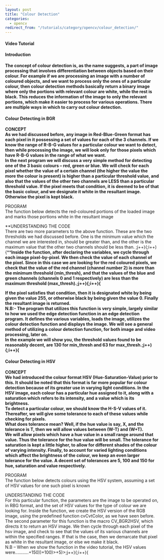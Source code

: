 ```yaml
---
layout: post
title: "Colour Detection"
categories:
  - opencv
redirect_from: "/tutorials/category/opencv/colour_detection/"
---
```


#### Video Tutorial

#### Introduction

**The concept of colour detection is, as the name suggests, a part of image processing that involves differentiation between objects based on their colour. For example if we are processing an image with a number of coloured objects, and we want to process only the ones of a particular colour, then colour detection methods basically return a binary image where only the portions with relevant colour are white, while the rest is black. This reduces the information of the image to only the relevant portions, which make it easier to process for various operations. There are multiple ways in which to carry out colour detection.**

#### Colour Detecting in BGR

**CONCEPT  
As we had discussed before, any image in Red-Blue-Green format has each pixel in it possessing a set of values for each of the 3 channels. If we know the range of R-B-G values for a particular colour we want to detect, then while processing the image, we will look only for those pixels which have R-B-G values in the range of what we want.  
In the next program we will discuss a very simple method for detecting one of the 3 basic colours – red, green or blue. We will check for each pixel whether the value of a certain channel (the higher the value the more the colour is present) is higher than a particular threshold value, and also that the values of the other two channels are LESS than a particular threshold value. If the pixel meets that condition, it is deemed to be of that the basic colour, and we designate it white in the resultant image. Otherwise the pixel is kept black.**

PROGRAM  
The function below detects the red-coloured portions of the loaded image and marks those portions white in the resultant image

<script src="https://gist.github.com/anonymous/bf9aa69a3318d0abb958.js"></script>

**UNDERSTANDING THE CODE  
There are two more parameters to the above function. These are the two thresholds we had discussed before. One is the minimum value which the channel we are interested in, should be greater than, and the other is the maximum value that the other two channels should be less than. ;j++){;i++){****Inside the function, after declaring the variables, we cycle through each image pixel-by-pixel. We then check the value of each channel of the pixel. Since in this case we are looking for the red coloured pixels, we check that the value of the red channel (channel number 2) is more than the minimum threshold (min_thresh), and that the values of the blue and green channels (channels 0 and 1 respectively) are less than the maximum threshold (max_thresh).;j++){;i++){**

**If the pixel satisfies that condition, then it is designated white by being given the value 255, or otherwise black by being given the value 0. Finally the resultant image is returned.  
N.B:- The program that utilizes this function is very simple, largely similar to how we used the edge detection function in an edge detection program. It defines the various variables, loads the image, utilizes the colour detection function and displays the image. We will see a general method of utilizing a colour detection function, for both image and video processing, later on.  
In the example we will show you, the threshold values found to be reasonably decent, are 130 for min_thresh and 63 for max_thresh.;j++){;i++){**

#### Colour Detecting in HSV

**CONCEPT  
We had introduced the colour format HSV (Hue-Saturation-Value) prior to this. It should be noted that this format is far more popular for colour detection because of its greater use in varying light conditions. In the HSV image, each colour has a particular hue assigned to it, along with a saturation which refers to its intensity, and a value which is its brightness.  
To detect a particular colour, we should know the H-S-V values of it. Thereafter, we will give some tolerance to each of these values while checking for pixels.  
What does tolerance mean? Well, if the hue value is say, X, and the tolerance is T, then we will allow values between (W-T) and (W+T).  
We will allow pixels which have a hue value in a small range around that value. Thus the tolerance for the hue value will be small. The tolerance for saturation is kept a little higher, to allow for different shades of the colour of varying intensity. Finally, to account for varied lighting conditions which affect the brightness of the colour, we keep an even larger tolerance for the value. A decent set of tolerances are 5, 100 and 150 for hue, saturation and value respectively.**

PROGRAM  
The function below detects colours using the HSV system, assuming a set of HSV values for one such pixel is known 

<script src="https://gist.github.com/anonymous/3913832.js"></script>

UNDERSTANDING THE CODE  
For this particular function, the parameters are the image to be operated on, in RBG format, and the set of HSV values for the type of colour we are looking for. Inside the function, we create the HSV version of the RGB image, using the predefined function cvCvtColor, as we have seen before. The second parameter for this function is the macro CV_BGR2HSV, which directs it to return an HSV image. We then cycle through each pixel of the hsv image, and check to see that the values of its various channels are within the specified ranges. If that is the case, then we demarcate that pixel as white in the resultant image, or else we make it black.  
N.B – When we show the function in the video tutorial, the HSV values were...........+150))+100)>+5)>;j++){;i++){
